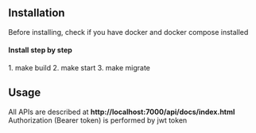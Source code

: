 <h2>Installation</h2>
 Before installing, check if you have docker and docker compose installed <br>
<h4>Install step by step</h4>
1. make build
2. make start
3. make migrate

<h2>Usage</h2>
All APIs are described at <strong>http://localhost:7000/api/docs/index.html </strong>
<br>
Authorization (Bearer token) is performed by jwt token
